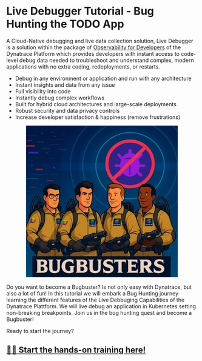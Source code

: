# Live Debugger Tutorial - Bug Hunting the TODO App

A Cloud-Native debugging and live data collection solution, Live Debugger is a solution within the package of [Observability for Developers](https://docs.dynatrace.com/docs/observe/applications-and-microservices/developer-observability) of the Dynatrace Platform which provides developers with instant access to code-level debug data needed to troubleshoot and understand complex, modern applications with no extra coding, redeployments, or restarts.

- Debug in any environment or application and run with any architecture
- Instant insights and data from any issue
- Full visibility into code
- Instantly debug complex workflows
- Built for hybrid cloud architectures and large-scale deployments
- Robust security and data privacy controls
- Increase developer satisfaction & happiness (remove frustrations)

<p align="center">
    <img src="docs/img/bugbusters.jpeg" alt="BugBusters" width="400"/>
</p>

Do you want to become a Bugbuster? Is not only easy with Dynatrace, but also a lot of fun! 
In this tutorial we will embark a Bug Hunting journey learning the different features of the Live Debbuging Capabilities of the Dynatrace Plattform. We will live debug an application in Kubernetes setting non-breaking breakpoints. Join us in the bug hunting quest and become a Bugbuster! 

Ready to start the journey? 
## [🧳🐞 Start the hands-on training here!](https://dynatrace-wwse.github.io/enablement-live-debugger-bug-hunting)

